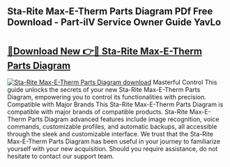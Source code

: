 ## Sta-Rite Max-E-Therm Parts Diagram PDf Free Download - Part-ilV Service Owner Guide YavLo

# <h2><a href="http://dfouiwv.blite.top/?on=Sta-Rite+Max-E-Therm+Parts+Diagram">🔗Download New 👉🔴 Sta-Rite Max-E-Therm Parts Diagram</a></h2>

[![Sta-Rite Max-E-Therm Parts Diagram download](https://i.imgur.com/lujVjoI.png)](http://dfouiwv.blite.top/?on=Sta-Rite+Max-E-Therm+Parts+Diagram)
Masterful Control This guide unlocks the secrets of your new Sta-Rite Max-E-Therm Parts Diagram, empowering you to control its functionalities with precision. Compatible with Major Brands This Sta-Rite Max-E-Therm Parts Diagram is compatible with major brands of compatible products. Sta-Rite Max-E-Therm Parts Diagram advanced features include image recognition, voice commands, customizable profiles, and automatic backups, all accessible through the sleek and customizable interface. We trust that the Sta-Rite Max-E-Therm Parts Diagram has been useful in your journey to familiarize yourself with your new acquisition. Should you require assistance, do not hesitate to contact our support team.
